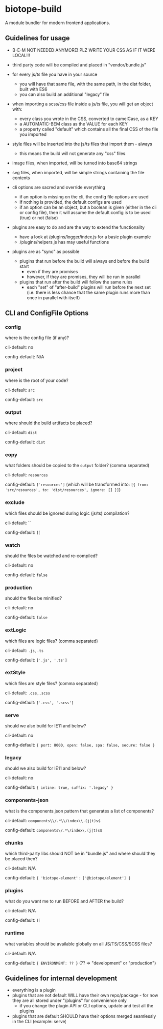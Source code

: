 # biotope-build
A module bundler for modern frontend applications.

## Guidelines for usage
- B-E-M NOT NEEDED ANYMORE! PLZ WRITE YOUR CSS AS IF IT WERE LOCAL!!!

- third party code will be compiled and placed in "vendor/bundle.js"

- for every js/ts file you have in your source
  - you will have that same file, with the same path, in the dist folder, built with ES6
  - you can also build an additional "legacy" file

- when importing a scss/css file inside a js/ts file, you will get an object with:
  - every class you wrote in the CSS, converted to camelCase, as a KEY
  - a AUTOMATIC-BEM class as the VALUE for each KEY
  - a property called "default" which contains all the final CSS of the file you imported

- style files will be inserted into the js/ts files that import them - always
  - this means the build will not generate any "css" files

- image files, when imported, will be turned into base64 strings

- svg files, when imported, will be simple strings containing the file contents

- cli options are sacred and override everything
  - if an option is missing on the cli, the config file options are used
  - if nothing is provided, the default configs are used
  - if an option can be an object, but a boolean is given (either in the cli or config file), then it will assume the default config is to be used (true) or not (false)

- plugins are easy to do and are the way to extend the functionality
  - have a look at /plugins/logger/index.js for a basic plugin example
  - /plugins/helpers.js has may useful functions

- plugins are as "sync" as possible
  - plugins that run before the build will always end before the build start
    - even if they are promises
    - however, if they are promises, they will be run in parallel
  - plugins that run after the build will follow the same rules
    - each "set" of "after-build" plugins will run before the next set (i.e. there is less chance that the same plugin runs more than once in parallel with itself)

## CLI and ConfigFile Options

### config
where is the config file (if any)?

cli-default: no

config-default: N/A

### project
where is the root of your code?

cli-default: `src`

config-default: `src`

### output
where should the build artifacts be placed?

cli-default: `dist`

config-default: `dist`

### copy
what folders should be copied to the `output` folder? (comma separated)

cli-default: `resources`

config-default: `['resources']` (which will be transformed into: `[{ from: 'src/resources', to: 'dist/resources', ignore: [] }]`)

### exclude
which files should be ignored during logic (js/ts) compilation?

cli-default: ``

config-default: `[]`

### watch
should the files be watched and re-compiled?

cli-default: no

config-default: `false`

### production
should the files be minified?

cli-default: no

config-default: `false`

### extLogic
which files are logic files? (comma separated)

cli-default: `.js,.ts`

config-default: `['.js', '.ts']`

### extStyle
which files are style files? (comma separated)

cli-default: `.css,.scss`

config-default: `['.css', '.scss']`

### serve
should we also build for IE11 and below?

cli-default: no

config-default: `{ port: 8000, open: false, spa: false, secure: false }`

### legacy
should we also build for IE11 and below?

cli-default: no

config-default: `{ inline: true, suffix: '.legacy' }`

### components-json
what is the components.json pattern that generates a list of components?

cli-default: `components\\/.*\\/index\\.(j|t)s$`

config-default: `components\/.*\/index\.(j|t)s$`

### chunks
which third-party libs should NOT be in "bundle.js" and where should they be placed then?

cli-default: N/A

config-default: `{ 'biotope-element': ['@biotope/element'] }`

### plugins
what do you want me to run BEFORE and AFTER the build?

cli-default: N/A

config-default: `[]`

### runtime
what variables should be available globally on all JS/TS/CSS/SCSS files?

cli-default: N/A

config-default: `{ ENVIRONMENT: ?? }` (?? => "development" or "production")

## Guidelines for internal development
- everything is a plugin
- plugins that are not default WILL have their own repo/package - for now they are all stored under "/plugins" for convenience only
  - if you change the plugin API or CLI options, update and test all the plugins
- plugins that are default SHOULD have their options merged seamlessly in the CLI (example: serve)
